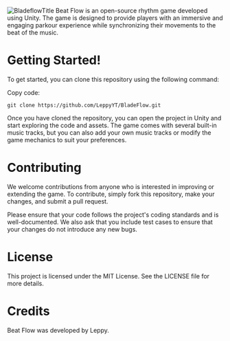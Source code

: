 ![BladeflowTitle](https://user-images.githubusercontent.com/93614009/222986931-03811861-7bf6-4eff-a311-09f0f3bca4bc.png)
Beat Flow is an open-source rhythm game developed using Unity. The game is designed to provide players with an immersive and engaging parkour experience while synchronizing their movements to the beat of the music.

# Getting Started!

To get started, you can clone this repository using the following command:

Copy code:
```
git clone https://github.com/LeppyYT/BladeFlow.git
```
Once you have cloned the repository, you can open the project in Unity and start exploring the code and assets. The game comes with several built-in music tracks, but you can also add your own music tracks or modify the game mechanics to suit your preferences.

# Contributing
We welcome contributions from anyone who is interested in improving or extending the game. To contribute, simply fork this repository, make your changes, and submit a pull request.

Please ensure that your code follows the project's coding standards and is well-documented. We also ask that you include test cases to ensure that your changes do not introduce any new bugs.

# License
This project is licensed under the MIT License. See the LICENSE file for more details.

# Credits
Beat Flow was developed by Leppy.
